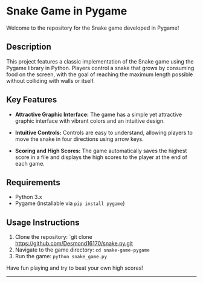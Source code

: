 # Snake Game in Pygame

Welcome to the repository for the Snake game developed in Pygame!

## Description

This project features a classic implementation of the Snake game using the Pygame library in Python. Players control a snake that grows by consuming food on the screen, with the goal of reaching the maximum length possible without colliding with walls or itself.

## Key Features

- **Attractive Graphic Interface:** The game has a simple yet attractive graphic interface with vibrant colors and an intuitive design.
  
- **Intuitive Controls:** Controls are easy to understand, allowing players to move the snake in four directions using arrow keys.

- **Scoring and High Scores:** The game automatically saves the highest score in a file and displays the high scores to the player at the end of each game.

## Requirements

- Python 3.x
- Pygame (installable via `pip install pygame`)

## Usage Instructions

1. Clone the repository: `git clone https://github.com/Desmond16170/snake.py.git
2. Navigate to the game directory: `cd snake-game-pygame`
3. Run the game: `python snake_game.py`

Have fun playing and try to beat your own high scores!
****
